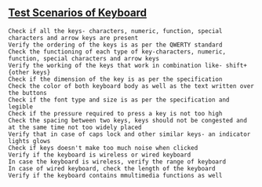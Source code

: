 ## [Test Scenarios of Keyboard](http://artoftesting.com/manualTesting/keyboard.html)


    Check if all the keys- characters, numeric, function, special characters and arrow keys are present
    Verify the ordering of the keys is as per the QWERTY standard
    Check the functioning of each type of key-characters, numeric, function, special characters and arrow keys
    Verify the working of the keys that work in combination like- shift+{other keys}
    Check if the dimension of the key is as per the specification
    Check the color of both keyboard body as well as the text written over the buttons
    Check if the font type and size is as per the specification and legible
    Check if the pressure required to press a key is not too high
    Check the spacing between two keys, keys should not be congested and at the same time not too widely placed
    Verify that in case of caps lock and other similar keys- an indicator lights glows
    Check if keys doesn't make too much noise when clicked
    Verify if the keyboard is wireless or wired keyboard
    In case the keyboard is wireless, verify the range of keyboard
    In case of wired keyboard, check the length of the keyboard
    Verify if the keyboard contains mmultimedia functions as well
